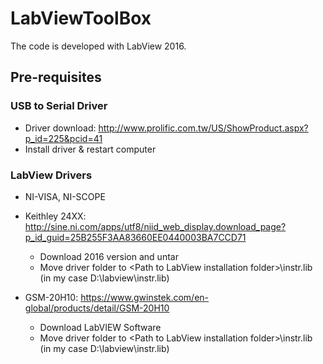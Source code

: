 # LabViewToolBox

The code is developed with LabView 2016. 

## Pre-requisites

### USB to Serial Driver

* Driver download: http://www.prolific.com.tw/US/ShowProduct.aspx?p_id=225&pcid=41
* Install driver & restart computer


### LabView Drivers
* NI-VISA, NI-SCOPE

* Keithley 24XX: http://sine.ni.com/apps/utf8/niid_web_display.download_page?p_id_guid=25B255F3AA83660EE0440003BA7CCD71
  - Download 2016 version and untar
  - Move driver folder to \<Path to LabView installation folder>\instr.lib (in my case D:\labview\instr.lib)

* GSM-20H10: https://www.gwinstek.com/en-global/products/detail/GSM-20H10
  - Download LabVIEW Software
  - Move driver folder to \<Path to LabView installation folder>\instr.lib (in my case D:\labview\instr.lib)
